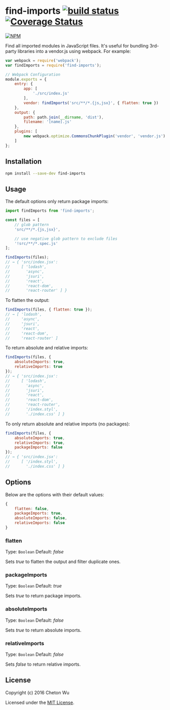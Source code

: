 # find-imports [![build status](https://travis-ci.org/cheton/find-imports.svg?branch=master)](https://travis-ci.org/cheton/find-imports) [![Coverage Status](https://coveralls.io/repos/cheton/find-imports/badge.svg)](https://coveralls.io/r/cheton/find-imports)
[![NPM](https://nodei.co/npm/find-imports.png?downloads=true&stars=true)](https://nodei.co/npm/find-imports/)

Find all imported modules in JavaScript files. It's useful for bundling 3rd-party libraries into a vendor.js using webpack. For example:

```js
var webpack = require('webpack');
var findImports = require('find-imports');

// Webpack Configuration
module.exports = {
    entry: {
        app: [
            './src/index.js'
        ],
        vendor: findImports('src/**/*.{js,jsx}', { flatten: true })
    },
    output: {
        path: path.join(__dirname, 'dist'),
        filename: '[name].js'
    },
    plugins: [
        new webpack.optimize.CommonsChunkPlugin('vendor', 'vendor.js')
    ]
};
```

## Installation

```bash
npm install --save-dev find-imports
```

## Usage
The default options only return package imports:
```js
import findImports from 'find-imports';

const files = [
    // glob pattern
    'src/**/*.{js,jsx}',

    // use negative glob pattern to exclude files
    '!src/**/*.spec.js'
];

findImports(files);
// → { 'src/index.jsx':
//     [ 'lodash',
//       'async',
//       'jsuri',
//       'react',
//       'react-dom',
//       'react-router' ] }
```

To flatten the output:
```js
findImports(files, { flatten: true });
// → [ 'lodash',
//     'async',
//     'jsuri',
//     'react',
//     'react-dom',
//     'react-router' ]

```

To return absolute and relative imports:
```js
findImports(files, {
    absoluteImports: true,
    relativeImports: true
});
// → { 'src/index.jsx':
//     [ 'lodash',
//       'async',
//       'jsuri',
//       'react',
//       'react-dom',
//       'react-router',
//       '/index.styl',
//       './index.css' ] }
```

To only return absolute and relative imports (no packages):
```js
findImports(files, {
    absoluteImports: true,
    relativeImports: true,
    packageImports: false
});
// → { 'src/index.jsx':
//     [ '/index.styl',
//       './index.css' ] }
```

## Options
Below are the options with their default values:
```js
{
    flatten: false,
    packageImports: true,
    absoluteImports: false,
    relativeImports: false
}
```

### flatten
Type: `Boolean` Default: <i>false</i>

Sets <i>true</i> to flatten the output and filter duplicate ones.

### packageImports
Type: `Boolean` Default: <i>true</i>

Sets <i>true</i> to return package imports.

### absoluteImports
Type: `Boolean` Default: <i>false</i>

Sets <i>true</i> to return absolute imports.

### relativeImports
Type: `Boolean` Default: <i>false</i>

Sets <i>false</i> to return relative imports.

## License

Copyright (c) 2016 Cheton Wu

Licensed under the [MIT License](LICENSE).
